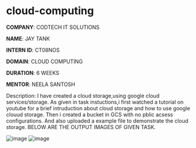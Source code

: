 # cloud-computing

**COMPANY**: CODTECH IT SOLUTIONS

**NAME**: JAY TANK

**INTERN ID**: CT08NOS

**DOMAIN**: CLOUD COMPUTING

**DURATION**: 6 WEEKS

**MENTOR**: NEELA SANTOSH

Description: I have created a cloud storage,using google cloud services/storage. As given in task instuctions,i first watched a tutorial on youtube for a brief intruduction about cloud storage and how to use google clouud storage. Then i created a bucket in GCS with no pblic acsess configurations. And also uploaded a example file to demonstrate the cloud storage.
BELOW ARE THE OUTPUT IMAGES OF GIVEN TASK.

![image](https://github.com/user-attachments/assets/650e7392-e79c-4b6e-a006-501bec8ff21a)
![image](https://github.com/user-attachments/assets/1019a853-3bb0-4caa-a1b5-4ab30d4061d1)


